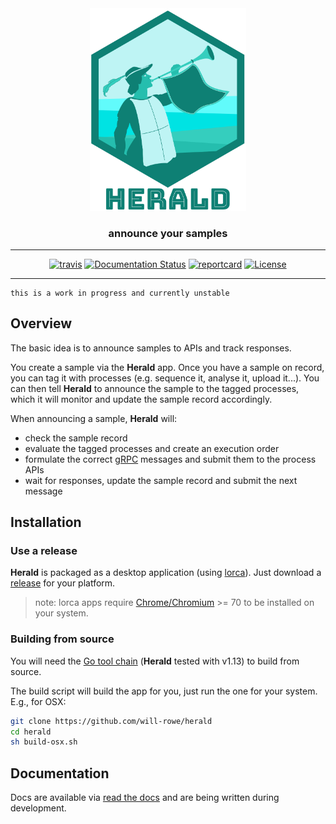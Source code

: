 <div align="center">
    <img src="misc/logo-with-text.png?raw=true?" alt="herald-logo" width="250">
    <h3>announce your samples</h3>
    <hr>
    <a href="https://travis-ci.org/will-rowe/herald"><img src="https://travis-ci.org/will-rowe/herald.svg?branch=master" alt="travis"></a>
    <a href='http://herald-docs.readthedocs.io/en/latest/?badge=latest'><img src='https://readthedocs.org/projects/herald/badge/?version=latest' alt='Documentation Status' /></a>
    <a href="https://goreportcard.com/report/github.com/will-rowe/herald"><img src="https://goreportcard.com/badge/github.com/will-rowe/herald" alt="reportcard"></a>
    <a href="https://github.com/will-rowe/herald/blob/master/LICENSE"><img src="https://img.shields.io/badge/license-MIT-orange.svg" alt="License"></a>
</div>

---

```
this is a work in progress and currently unstable
```

## Overview

The basic idea is to announce samples to APIs and track responses.

You create a sample via the **Herald** app. Once you have a sample on record, you can tag it with processes (e.g. sequence it, analyse it, upload it...). You can then tell **Herald** to announce the sample to the tagged processes, which it will monitor and update the sample record accordingly.

When announcing a sample, **Herald** will:

- check the sample record
- evaluate the tagged processes and create an execution order
- formulate the correct [gRPC]() messages and submit them to the process APIs
- wait for responses, update the sample record and submit the next message

## Installation

### Use a release

**Herald** is packaged as a desktop application (using [lorca](https://github.com/zserge/lorca)). Just download a [release]() for your platform.

> note: lorca apps require [Chrome/Chromium](https://www.google.com/chrome/) >= 70 to be installed on your system.

### Building from source

You will need the [Go tool chain](https://golang.org/) (**Herald** tested with v1.13) to build from source.

The build script will build the app for you, just run the one for your system. E.g., for OSX:

```sh
git clone https://github.com/will-rowe/herald
cd herald
sh build-osx.sh
```

## Documentation

Docs are available via [read the docs](http://herald-docs.readthedocs.io/en/latest/?badge=latest) and are being written during development.
